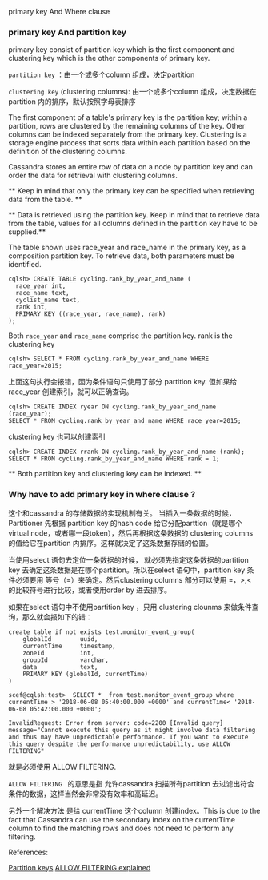 primary key And Where clause

### primary key And partition key

primary key consist of partition key which is the first component and clustering key which is the other components of primary key.

`partition key`  ：由一个或多个column 组成，决定partition

`clustering key` (clustering columns): 由一个或多个column 组成，决定数据在partition 内的排序，默认按照字母表排序 


The first component of a table's primary key is the partition key; within a partition, rows are clustered by the remaining columns of the key. Other columns can be indexed separately from the primary key. 
Clustering is a storage engine process that sorts data within each partition based on the definition of the clustering columns. 

Cassandra stores an entire row of data on a node by partition key and can order the data for retrieval with clustering columns.

** Keep in mind that only the primary key can be specified when retrieving data from the table. **

** Data is retrieved using the partition key. Keep in mind that to retrieve data from the table, values for all columns defined in the partition key have to be supplied.**

The table shown uses race_year and race_name in the primary key, as a composition partition key. To retrieve data, both parameters must be identified.
```
cqlsh> CREATE TABLE cycling.rank_by_year_and_name ( 
  race_year int, 
  race_name text, 
  cyclist_name text, 
  rank int, 
  PRIMARY KEY ((race_year, race_name), rank) 
);
```

Both `race_year` and `race_name`  comprise the partition key.
rank is the clustering key

```
cqlsh> SELECT * FROM cycling.rank_by_year_and_name WHERE race_year=2015;
```

上面这句执行会报错，因为条件语句只使用了部分 partition key.
但如果给race_year 创建索引，就可以正确查询。
```
cqlsh> CREATE INDEX ryear ON cycling.rank_by_year_and_name (race_year);
SELECT * FROM cycling.rank_by_year_and_name WHERE race_year=2015;
```

clustering key 也可以创建索引
```
cqlsh> CREATE INDEX rrank ON cycling.rank_by_year_and_name (rank);
SELECT * FROM cycling.rank_by_year_and_name WHERE rank = 1;

```


** Both partition key and clustering key can be indexed. **


### Why have to add primary key in where clause ?

这个和cassandra 的存储数据的实现机制有关。
当插入一条数据的时候，Partitioner 先根据 partition key 的hash code 给它分配parttion（就是哪个virtual node，或者哪一段token），然后再根据这条数据的 clustering columns 的值给它在partition 内排序。这样就决定了这条数据存储的位置。

当使用select 语句去定位一条数据的时候， 就必须先指定这条数据的partition key 去确定这条数据是在哪个partition。所以在select 语句中，partition key 条件必须要用 等号（=）来确定。然后clustering columns 部分可以使用 =，>,< 的比较符号进行比较，或者使用order by 进去排序。

如果在select 语句中不使用partition key ，只用 clustering clounms 来做条件查询，那么就会报如下的错：
```
create table if not exists test.monitor_event_group(
	globalId        uuid,
	currentTime     timestamp,
	zoneId          int,
	groupId         varchar,
	data            text,
	PRIMARY KEY (globalId, currentTime)
)

scef@cqlsh:test>  SELECT *  from test.monitor_event_group where currentTime > '2018-06-08 05:40:00.000 +0000' and currentTime< '2018-06-08 05:42:00.000 +0000';

InvalidRequest: Error from server: code=2200 [Invalid query] message="Cannot execute this query as it might involve data filtering and thus may have unpredictable performance. If you want to execute this query despite the performance unpredictability, use ALLOW FILTERING"

```

就是必须使用 ALLOW FILTERING.

`ALLOW FILTERING ` 的意思是指 允许cassandra 扫描所有partition 去过滤出符合条件的数据，这样当然会非常没有效率和高延迟。

另外一个解决方法 是给 currentTime 这个column 创建index。This is due to the fact that Cassandra can use the secondary index on the currentTime column to find the matching rows and does not need to perform any filtering.


References:

[Partition keys](https://docs.datastax.com/en/dse/6.0/cql/cql/cql_using/wherePK.html)
[ALLOW FILTERING explained](https://www.datastax.com/dev/blog/allow-filtering-explained-2)

